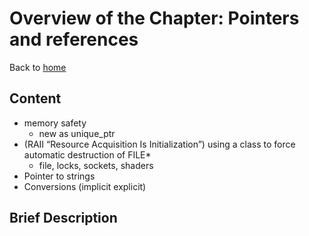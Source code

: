 # Overview of the Chapter: Pointers and referencesBack to [home](../readme.md)## Content* memory safety	* new as unique_ptr* (RAII “Resource Acquisition Is Initialization”) using a class to force automatic destruction of FILE*	* file, locks, sockets, shaders* Pointer to strings* Conversions (implicit explicit)## Brief Description